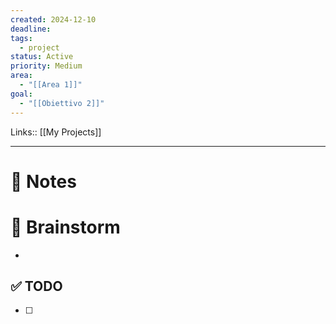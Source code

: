 ```yaml
---
created: 2024-12-10
deadline: 
tags:
  - project
status: Active
priority: Medium
area:
  - "[[Area 1]]"
goal:
  - "[[Obiettivo 2]]"
---
```

Links:: [[My Projects]]

---
# 📝 Notes




# 🧠 Brainstorm

- 


## ✅ TODO

- [ ] 


